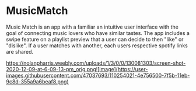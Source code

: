 # MusicMatch

Music Match is an app with a familiar an intuitive user interface with the goal of connecting music lovers who have similar tastes. The app includes a swipe feature on a playlist preview that a user can decide to then "like" or "dislike". If a user matches with another, each users respective spotify links are shared.

https://nolanpharris.weebly.com/uploads/1/3/0/0/130081303/screen-shot-2020-12-09-at-6-09-13-pm_orig.png![image](https://user-images.githubusercontent.com/47037693/110254021-4e756500-7f5b-11eb-9c8d-355a9a6beaf8.png)
